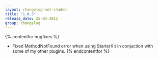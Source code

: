 ```yaml
---
layout: changelog-not-shaded
title: "1.0.3"
release_date: 25-03-2012
group: changelog
---
```


{% contentfor bugfixes %}
* Fixed MethodNotFound error when using StarterKit in conjuction with some of my other plugins.
{% endcontentfor %}